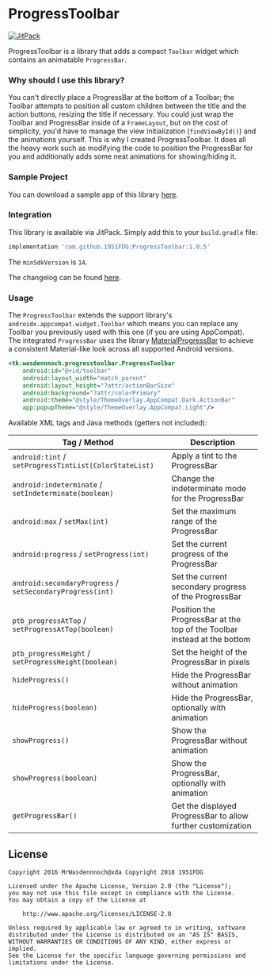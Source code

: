 # ProgressToolbar

[![JitPack](https://img.shields.io/jitpack/v/1951FDG/ProgressToolbar.svg)](https://jitpack.io/#1951FDG/ProgressToolbar)

ProgressToolbar is a library that adds a compact `Toolbar` widget which contains an animatable `ProgressBar`.

### Why should I use this library?

You can't directly place a ProgressBar at the bottom of a Toolbar; the Toolbar attempts to position all custom children between the title and the action buttons, resizing the title if necessary. You could just wrap the Toolbar and ProgressBar inside of a `FrameLayout`, but on the cost of simplicity, you'd have to manage the view initialization (`findViewById()`) and the animations yourself.
This is why I created ProgressToolbar. It does all the heavy work such as modifying the code to position the ProgressBar for you and additionally adds some neat animations for showing/hiding it.

### Sample Project

You can download a sample app of this library [here](https://github.com/1951FDG/ProgressToolbar/releases).

### Integration

This library is available via JitPack. Simply add this to your `build.gradle` file:

```gradle
implementation 'com.github.1951FDG:ProgressToolbar:1.0.5'
```

The `minSdkVersion` is `14`.

The changelog can be found [here](https://github.com/wasdennnoch/ProgressToolbar/blob/master/changelog.md).

### Usage

The `ProgressToolbar` extends the support library's `androidx.appcompat.widget.Toolbar` which means you can replace any Toolbar you previously used with this one (if you are using AppCompat).
The integrated `ProgressBar` uses the library [MaterialProgressBar](https://github.com/DreaminginCodeZH/MaterialProgressBar) to achieve a consistent Material-like look across all supported Android versions.

```xml
<tk.wasdennnoch.progresstoolbar.ProgressToolbar
    android:id="@+id/toolbar"
    android:layout_width="match_parent"
    android:layout_height="?attr/actionBarSize"
    android:background="?attr/colorPrimary"
    android:theme="@style/ThemeOverlay.AppCompat.Dark.ActionBar"
    app:popupTheme="@style/ThemeOverlay.AppCompat.Light"/>
```

Available XML tags and Java methods (getters not included):

| Tag / Method                                              | Description                                                              |
| --------------------------------------------------------- | ------------------------------------------------------------------------ |
| `android:tint` / `setProgressTintList(ColorStateList)`    | Apply a tint to the ProgressBar                                          |
| `android:indeterminate` / `setIndeterminate(boolean)`     | Change the indeterminate mode for the ProgressBar                        |
| `android:max` / `setMax(int)`                             | Set the maximum range of the ProgressBar                                 |
| `android:progress` / `setProgress(int)`                   | Set the current progress of the ProgressBar                              |
| `android:secondaryProgress` / `setSecondaryProgress(int)` | Set the current secondary progress of the ProgressBar                    |
| `ptb_progressAtTop` / `setProgressAtTop(boolean)`         | Position the ProgressBar at the top of the Toolbar instead at the bottom |
| `ptb_progressHeight` / `setProgressHeight(boolean)`       | Set the height of the ProgressBar in pixels                              |
| `hideProgress()`                                          | Hide the ProgressBar without animation                                   |
| `hideProgress(boolean)`                                   | Hide the ProgressBar, optionally with animation                          |
| `showProgress()`                                          | Show the ProgressBar without animation                                   |
| `showProgress(boolean)`                                   | Show the ProgressBar, optionally with animation                          |
| `getProgressBar()`                                        | Get the displayed ProgressBar to allow further customization             |

## License

    Copyright 2016 MrWasdennnoch@xda Copyright 2018 1951FDG

    Licensed under the Apache License, Version 2.0 (the "License");
    you may not use this file except in compliance with the License.
    You may obtain a copy of the License at

        http://www.apache.org/licenses/LICENSE-2.0

    Unless required by applicable law or agreed to in writing, software
    distributed under the License is distributed on an "AS IS" BASIS,
    WITHOUT WARRANTIES OR CONDITIONS OF ANY KIND, either express or implied.
    See the License for the specific language governing permissions and
    limitations under the License.
